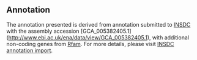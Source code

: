 
Annotation
----------

The annotation presented is derived from annotation submitted to
[INSDC](http://www.insdc.org) with the assembly accession [GCA\_005382405.1]
(http://www.ebi.ac.uk/ena/data/view/GCA_005382405.1),
with additional non-coding genes from
[Rfam](http://rfam.xfam.org/). For more details, please visit [INSDC
annotation import](http://ensemblgenomes.org/info/data/insdc_annotation).
